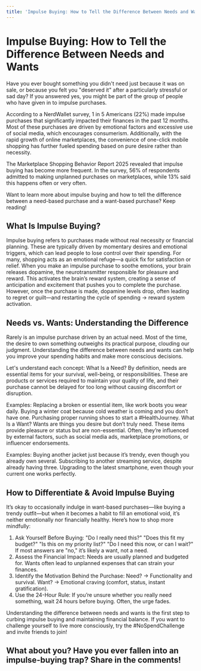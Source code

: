 ```yaml
---
title: 'Impulse Buying: How to Tell the Difference Between Needs and Wants'
---
```


# Impulse Buying: How to Tell the Difference Between Needs and Wants

Have you ever bought something you didn't need just because it was on sale, or because you felt you "deserved it" after a particularly stressful or sad day? If you answered yes, you might be part of the group of people who have given in to impulse purchases.

According to a NerdWallet survey, 1 in 5 Americans (22%) made impulse purchases that significantly impacted their finances in the past 12 months. Most of these purchases are driven by emotional factors and excessive use of social media, which encourages consumerism. Additionally, with the rapid growth of online marketplaces, the convenience of one-click mobile shopping has further fueled spending based on pure desire rather than necessity.

The Marketplace Shopping Behavior Report 2025 revealed that impulse buying has become more frequent. In the survey, 56% of respondents admitted to making unplanned purchases on marketplaces, while 13% said this happens often or very often.

Want to learn more about impulse buying and how to tell the difference between a need-based purchase and a want-based purchase? Keep reading!

## What Is Impulse Buying?

Impulse buying refers to purchases made without real necessity or financial planning. These are typically driven by momentary desires and emotional triggers, which can lead people to lose control over their spending. For many, shopping acts as an emotional refuge—a quick fix for satisfaction or relief.
When you make an impulse purchase to soothe emotions, your brain releases dopamine, the neurotransmitter responsible for pleasure and reward. This activates the brain’s reward system, creating a sense of anticipation and excitement that pushes you to complete the purchase. However, once the purchase is made, dopamine levels drop, often leading to regret or guilt—and restarting the cycle of spending → reward system activation.

## Needs vs. Wants: Understanding the Difference

Rarely is an impulse purchase driven by an actual need. Most of the time, the desire to own something outweighs its practical purpose, clouding our judgment. Understanding the difference between needs and wants can help you improve your spending habits and make more conscious decisions.

Let's understand each concept:
What Is a Need?
By definition, needs are essential items for your survival, well-being, or responsibilities. These are products or services required to maintain your quality of life, and their purchase cannot be delayed for too long without causing discomfort or disruption.

Examples:
Replacing a broken or essential item, like work boots you wear daily.
Buying a winter coat because cold weather is coming and you don’t have one.
Purchasing proper running shoes to start a #HealthJourney.
What Is a Want?
Wants are things you desire but don’t truly need. These items provide pleasure or status but are non-essential. Often, they’re influenced by external factors, such as social media ads, marketplace promotions, or influencer endorsements.

Examples:
Buying another jacket just because it’s trendy, even though you already own several.
Subscribing to another streaming service, despite already having three.
Upgrading to the latest smartphone, even though your current one works perfectly.

## How to Differentiate & Avoid Impulse Buying

It’s okay to occasionally indulge in want-based purchases—like buying a trendy outfit—but when it becomes a habit to fill an emotional void, it’s neither emotionally nor financially healthy. Here’s how to shop more mindfully:

1. Ask Yourself Before Buying:
   "Do I really need this?"
   "Does this fit my budget?"
   "Is this on my priority list?"
   "Do I need this now, or can I wait?"
   If most answers are "no," it’s likely a want, not a need.
2. Assess the Financial Impact:
   Needs are usually planned and budgeted for.
   Wants often lead to unplanned expenses that can strain your finances.
3. Identify the Motivation Behind the Purchase:
   Need? → Functionality and survival.
   Want? → Emotional craving (comfort, status, instant gratification).
4. Use the 24-Hour Rule:
   If you’re unsure whether you really need something, wait 24 hours before buying. Often, the urge fades.

Understanding the difference between needs and wants is the first step to curbing impulse buying and maintaining financial balance. If you want to challenge yourself to live more consciously, try the #NoSpendChallenge and invite friends to join!

## What about you? Have you ever fallen into an impulse-buying trap? Share in the comments!

